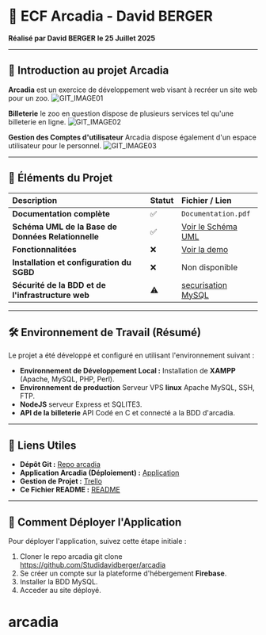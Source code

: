 # 🦒 ECF Arcadia - David BERGER

**Réalisé par David BERGER le 25 Juillet 2025**

---

## 📖 Introduction au projet Arcadia

**Arcadia** est un exercice de développement web visant à recréer un site web pour un zoo.
![GIT_IMAGE01](assets/img/icon/GIT_IMG_01.png)

**Billeterie**
le zoo en question dispose de plusieurs services tel qu'une billeterie en ligne.
![GIT_IMAGE02](assets/img/icon/GIT_IMG_02.png)

**Gestion des Comptes d'utilisateur**
Arcadia dispose également d'un espace utilisateur pour le personnel.
![GIT_IMAGE03](assets/img/icon/GIT_IMG_03.1png)

---

## 🧩 Éléments du Projet

| Description | Statut | Fichier / Lien |
| :--- | :--- | :--- |
| **Documentation complète** | ✅ | `Documentation.pdf` |
| **Schéma UML de la Base de Données Relationnelle** | ✅ | [Voir le Schéma UML](assets/img/icon/diagramme.png) |
| **Fonctionnalitées** | ❌ | [Voir la demo](https://google.fr) |
| **Installation et configuration du SGBD** | ❌ | Non disponible |
| **Sécurité de la BDD et de l'infrastructure web** | ⚠️ | [securisation MySQL](https://) |

---
## 🛠️ Environnement de Travail (Résumé)

Le projet a été développé et configuré en utilisant l'environnement suivant :

* **Environnement de Développement Local :** Installation de **XAMPP** (Apache, MySQL, PHP, Perl).
* **Environnement de production** Serveur VPS **linux** Apache MySQL, SSH, FTP.
* **NodeJS** serveur Express et SQLITE3.
* **API de la billeterie** API Codé en C et connecté a la BDD d'arcadia.

---

## 🔗 Liens Utiles

* **Dépôt Git :** [Repo arcadia](https://github.com/Studidavidberger/arcadia)
* **Application Arcadia (Déploiement) :** [Application](https://google.fr)
* **Gestion de Projet :** [Trello](https://google.fr)
* **Ce Fichier README :** [README](https://github.com/Studidavidberger/arcadia/README.md)

---

## 🚀 Comment Déployer l'Application
Pour déployer l'application, suivez cette étape initiale :

1. Cloner le repo arcadia git clone https://github.com/Studidavidberger/arcadia
2. Se créer un compte sur la plateforme d'hébergement **Firebase**.
3. Installer la BDD MySQL.
4. Acceder au site déployé.
# arcadia
